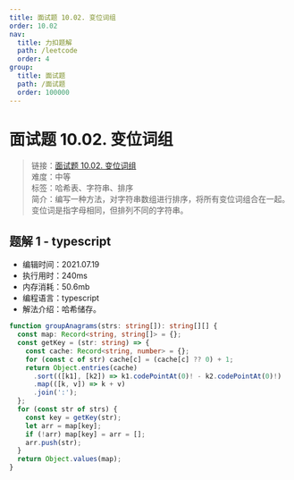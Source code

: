 ```yaml
---
title: 面试题 10.02. 变位词组
order: 10.02
nav:
  title: 力扣题解
  path: /leetcode
  order: 4
group:
  title: 面试题
  path: /面试题
  order: 100000
---
```


# 面试题 10.02. 变位词组

> 链接：[面试题 10.02. 变位词组](https://leetcode-cn.com/problems/group-anagrams-lcci/)  
> 难度：中等  
> 标签：哈希表、字符串、排序  
> 简介：编写一种方法，对字符串数组进行排序，将所有变位词组合在一起。变位词是指字母相同，但排列不同的字符串。

## 题解 1 - typescript

- 编辑时间：2021.07.19
- 执行用时：240ms
- 内存消耗：50.6mb
- 编程语言：typescript
- 解法介绍：哈希储存。

```typescript
function groupAnagrams(strs: string[]): string[][] {
  const map: Record<string, string[]> = {};
  const getKey = (str: string) => {
    const cache: Record<string, number> = {};
    for (const c of str) cache[c] = (cache[c] ?? 0) + 1;
    return Object.entries(cache)
      .sort(([k1], [k2]) => k1.codePointAt(0)! - k2.codePointAt(0)!)
      .map(([k, v]) => k + v)
      .join(':');
  };
  for (const str of strs) {
    const key = getKey(str);
    let arr = map[key];
    if (!arr) map[key] = arr = [];
    arr.push(str);
  }
  return Object.values(map);
}
```
